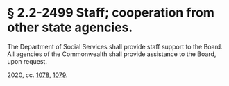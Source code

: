 # § 2.2-2499 Staff; cooperation from other state agencies.

<p>The Department of Social Services shall provide staff support to the Board. All agencies of the Commonwealth shall provide assistance to the Board, upon request.</p><p>2020, cc. <a href='http://lis.virginia.gov/cgi-bin/legp604.exe?201+ful+CHAP1078'>1078</a>, <a href='http://lis.virginia.gov/cgi-bin/legp604.exe?201+ful+CHAP1079'>1079</a>.</p>